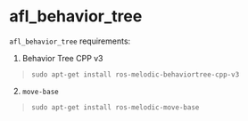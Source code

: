 # afl_behavior_tree
`afl_behavior_tree` requirements:

1. Behavior Tree CPP v3
> `sudo apt-get install ros-melodic-behaviortree-cpp-v3`

2. `move-base`
>  `sudo apt-get install ros-melodic-move-base`

